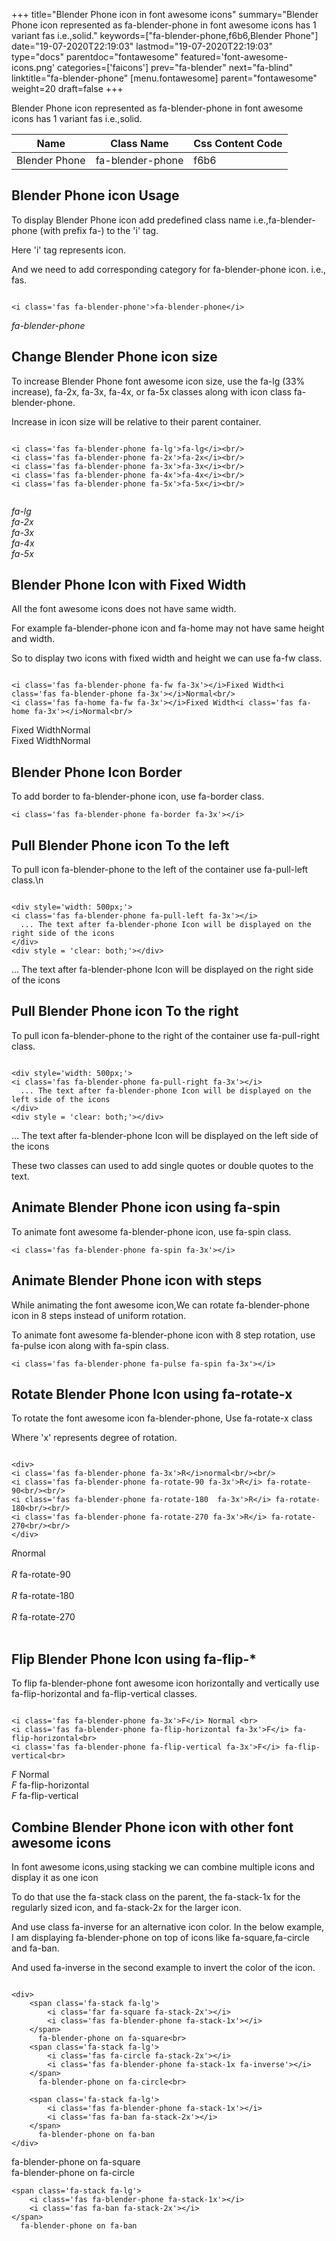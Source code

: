 +++
title="Blender Phone icon in font awesome icons"
summary="Blender Phone icon represented as fa-blender-phone in font awesome icons has 1 variant fas i.e.,solid."
keywords=["fa-blender-phone,f6b6,Blender Phone"]
date="19-07-2020T22:19:03"
lastmod="19-07-2020T22:19:03"
type="docs"
parentdoc="fontawesome"
featured='font-awesome-icons.png'
categories=['faicons']
prev="fa-blender"
next="fa-blind"
linktitle="fa-blender-phone"
[menu.fontawesome]
parent="fontawesome"
weight=20
draft=false
+++


Blender Phone icon represented as fa-blender-phone in font awesome icons has 1 variant fas i.e.,solid.

<div class='table-responsive'><table class='table'><thead><tr><th>Name</th><th>Class Name</th><th>Css Content Code</th></tr></thead><tbody><tr><td>Blender Phone</td><td>fa-blender-phone</td><td>f6b6</td></tr></tbody></table></div>



## Blender Phone icon Usage

To display Blender Phone icon add predefined class name i.e.,fa-blender-phone (with prefix fa-) to the 'i' tag.

Here 'i' tag represents icon.

And we need to add corresponding category for fa-blender-phone icon. i.e., fas.


```

<i class='fas fa-blender-phone'>fa-blender-phone</i>
```

<i class='fas fa-blender-phone'>fa-blender-phone</i>




## Change Blender Phone icon size
To increase Blender Phone font awesome icon size, use the fa-lg (33% increase), fa-2x, fa-3x, fa-4x, or fa-5x classes along with icon class fa-blender-phone.

Increase in icon size will be relative to their parent container. 

```

<i class='fas fa-blender-phone fa-lg'>fa-lg</i><br/>
<i class='fas fa-blender-phone fa-2x'>fa-2x</i><br/>
<i class='fas fa-blender-phone fa-3x'>fa-3x</i><br/>
<i class='fas fa-blender-phone fa-4x'>fa-4x</i><br/>
<i class='fas fa-blender-phone fa-5x'>fa-5x</i><br/>
            
```

<i class='fas fa-blender-phone fa-lg'>fa-lg</i><br/>
<i class='fas fa-blender-phone fa-2x'>fa-2x</i><br/>
<i class='fas fa-blender-phone fa-3x'>fa-3x</i><br/>
<i class='fas fa-blender-phone fa-4x'>fa-4x</i><br/>
<i class='fas fa-blender-phone fa-5x'>fa-5x</i><br/>
            



## Blender Phone Icon with Fixed Width 

All the font awesome icons does not have same width.

For example fa-blender-phone icon and fa-home may not have same height and width.

So to display two icons with fixed width and height we can use fa-fw class.


```

<i class='fas fa-blender-phone fa-fw fa-3x'></i>Fixed Width<i class='fas fa-blender-phone fa-3x'></i>Normal<br/>
<i class='fas fa-home fa-fw fa-3x'></i>Fixed Width<i class='fas fa-home fa-3x'></i>Normal<br/>
```

<i class='fas fa-blender-phone fa-fw fa-3x'></i>Fixed Width<i class='fas fa-blender-phone fa-3x'></i>Normal<br/>
<i class='fas fa-home fa-fw fa-3x'></i>Fixed Width<i class='fas fa-home fa-3x'></i>Normal<br/>



## Blender Phone Icon Border 

To add border to fa-blender-phone icon, use fa-border class.


```
<i class='fas fa-blender-phone fa-border fa-3x'></i>

```
<i class='fas fa-blender-phone fa-border fa-3x'></i>





## Pull Blender Phone icon To the left

To pull icon fa-blender-phone to the left of the container use fa-pull-left class.\n

```

<div style='width: 500px;'>
<i class='fas fa-blender-phone fa-pull-left fa-3x'></i>
  ... The text after fa-blender-phone Icon will be displayed on the right side of the icons
</div>
<div style = 'clear: both;'></div>
```

<div style='width: 500px;'>
<i class='fas fa-blender-phone fa-pull-left fa-3x'></i>
  ... The text after fa-blender-phone Icon will be displayed on the right side of the icons
</div>
<div style = 'clear: both;'></div>




## Pull Blender Phone icon To the right
To pull icon fa-blender-phone to the right of the container use fa-pull-right class.

```

<div style='width: 500px;'>
<i class='fas fa-blender-phone fa-pull-right fa-3x'></i>
  ... The text after fa-blender-phone Icon will be displayed on the left side of the icons
</div>
<div style = 'clear: both;'></div>
```

<div style='width: 500px;'>
<i class='fas fa-blender-phone fa-pull-right fa-3x'></i>
  ... The text after fa-blender-phone Icon will be displayed on the left side of the icons
</div>
<div style = 'clear: both;'></div>

These two classes can used to add single quotes or double quotes to the text.


## Animate Blender Phone icon using fa-spin
To animate font awesome fa-blender-phone icon, use fa-spin class.

```
<i class='fas fa-blender-phone fa-spin fa-3x'></i>
```
<i class='fas fa-blender-phone fa-spin fa-3x'></i>




## Animate Blender Phone icon with steps
While animating the font awesome icon,We can rotate fa-blender-phone icon in 8 steps instead of uniform rotation.

To animate font awesome fa-blender-phone icon with 8 step rotation, use fa-pulse icon along with fa-spin class.


```
<i class='fas fa-blender-phone fa-pulse fa-spin fa-3x'></i>

```
<i class='fas fa-blender-phone fa-pulse fa-spin fa-3x'></i>





## Rotate Blender Phone Icon using fa-rotate-x
To rotate the font awesome icon fa-blender-phone, Use fa-rotate-x class

Where 'x' represents degree of rotation.


```

<div>
<i class='fas fa-blender-phone fa-3x'>R</i>normal<br/><br/>
<i class='fas fa-blender-phone fa-rotate-90 fa-3x'>R</i> fa-rotate-90<br/><br/> 
<i class='fas fa-blender-phone fa-rotate-180  fa-3x'>R</i> fa-rotate-180<br/><br/> 
<i class='fas fa-blender-phone fa-rotate-270 fa-3x'>R</i> fa-rotate-270<br/><br/>
</div>
```

<div>
<i class='fas fa-blender-phone fa-3x'>R</i>normal<br/><br/>
<i class='fas fa-blender-phone fa-rotate-90 fa-3x'>R</i> fa-rotate-90<br/><br/> 
<i class='fas fa-blender-phone fa-rotate-180  fa-3x'>R</i> fa-rotate-180<br/><br/> 
<i class='fas fa-blender-phone fa-rotate-270 fa-3x'>R</i> fa-rotate-270<br/><br/>
</div>




## Flip Blender Phone Icon using fa-flip-*
To flip fa-blender-phone font awesome icon horizontally and vertically use fa-flip-horizontal and fa-flip-vertical classes. 

```

<i class='fas fa-blender-phone fa-3x'>F</i> Normal <br>
<i class='fas fa-blender-phone fa-flip-horizontal fa-3x'>F</i> fa-flip-horizontal<br>
<i class='fas fa-blender-phone fa-flip-vertical fa-3x'>F</i> fa-flip-vertical<br>
```

<i class='fas fa-blender-phone fa-3x'>F</i> Normal <br>
<i class='fas fa-blender-phone fa-flip-horizontal fa-3x'>F</i> fa-flip-horizontal<br>
<i class='fas fa-blender-phone fa-flip-vertical fa-3x'>F</i> fa-flip-vertical<br>




## Combine Blender Phone icon with other font awesome icons
In font awesome icons,using stacking we can combine multiple icons and display it as one icon 

To do that use the fa-stack class on the parent, the fa-stack-1x for the regularly sized icon, and fa-stack-2x for the larger icon.

And use class fa-inverse for an alternative icon color. 
In the below example, I am displaying fa-blender-phone on top of icons like fa-square,fa-circle and fa-ban.

And used fa-inverse in the second example to invert the color of the icon.

```

<div>
    <span class='fa-stack fa-lg'>
        <i class='far fa-square fa-stack-2x'></i>
        <i class='fas fa-blender-phone fa-stack-1x'></i>
    </span>
      fa-blender-phone on fa-square<br>
    <span class='fa-stack fa-lg'>
        <i class='fas fa-circle fa-stack-2x'></i>
        <i class='fas fa-blender-phone fa-stack-1x fa-inverse'></i>
    </span>
      fa-blender-phone on fa-circle<br>

    <span class='fa-stack fa-lg'>
        <i class='fas fa-blender-phone fa-stack-1x'></i>
        <i class='fas fa-ban fa-stack-2x'></i>
    </span>
      fa-blender-phone on fa-ban
</div>
```

<div>
    <span class='fa-stack fa-lg'>
        <i class='far fa-square fa-stack-2x'></i>
        <i class='fas fa-blender-phone fa-stack-1x'></i>
    </span>
      fa-blender-phone on fa-square<br>
    <span class='fa-stack fa-lg'>
        <i class='fas fa-circle fa-stack-2x'></i>
        <i class='fas fa-blender-phone fa-stack-1x fa-inverse'></i>
    </span>
      fa-blender-phone on fa-circle<br>

    <span class='fa-stack fa-lg'>
        <i class='fas fa-blender-phone fa-stack-1x'></i>
        <i class='fas fa-ban fa-stack-2x'></i>
    </span>
      fa-blender-phone on fa-ban
</div>







